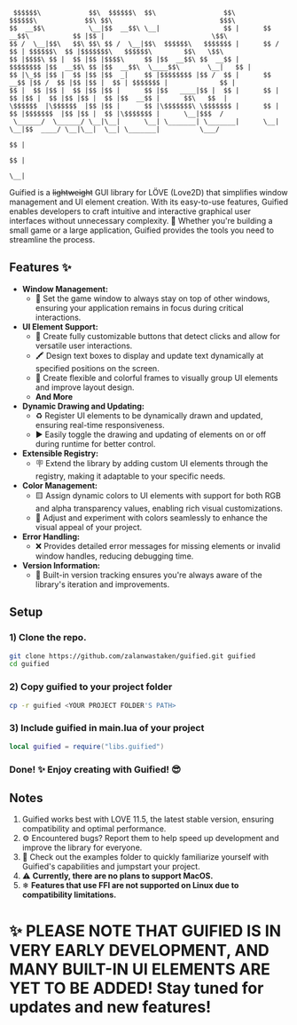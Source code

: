 ```
 $$$$$$\            $$\  $$$$$$\  $$\                 $$\        $$$$$$\            $$\ $$\                           $$$\   
$$  __$$\           \__|$$  __$$\ \__|                $$ |      $$  __$$\           $$ |$$ |                           \$$\  
$$ /  \__|$$\   $$\ $$\ $$ /  \__|$$\  $$$$$$\   $$$$$$$ |      $$ /  $$ | $$$$$$\  $$ |$$$$$$$\   $$$$$$\        $$\   \$$\ 
$$ |$$$$\ $$ |  $$ |$$ |$$$$\     $$ |$$  __$$\ $$  __$$ |      $$$$$$$$ |$$  __$$\ $$ |$$  __$$\  \____$$\       \__|   $$ |
$$ |\_$$ |$$ |  $$ |$$ |$$  _|    $$ |$$$$$$$$ |$$ /  $$ |      $$  __$$ |$$ /  $$ |$$ |$$ |  $$ | $$$$$$$ |             $$ |
$$ |  $$ |$$ |  $$ |$$ |$$ |      $$ |$$   ____|$$ |  $$ |      $$ |  $$ |$$ |  $$ |$$ |$$ |  $$ |$$  __$$ |      $$\   $$  |
\$$$$$$  |\$$$$$$  |$$ |$$ |      $$ |\$$$$$$$\ \$$$$$$$ |      $$ |  $$ |$$$$$$$  |$$ |$$ |  $$ |\$$$$$$$ |      \__|$$$  / 
 \______/  \______/ \__|\__|      \__| \_______| \_______|      \__|  \__|$$  ____/ \__|\__|  \__| \_______|          \___/  
                                                                          $$ |                                               
                                                                          $$ |                                               
                                                                          \__|                                               
```

Guified is a ~~lightweight~~ GUI library for LÖVE (Love2D) that simplifies window management and UI element creation. With its easy-to-use features, Guified enables developers to craft intuitive and interactive graphical user interfaces without unnecessary complexity. 🚀 Whether you're building a small game or a large application, Guified provides the tools you need to streamline the process.

## Features ✨
- **Window Management:**
  - 📌 Set the game window to always stay on top of other windows, ensuring your application remains in focus during critical interactions.
- **UI Element Support:**
  - 🔘 Create fully customizable buttons that detect clicks and allow for versatile user interactions.
  - 🖍️ Design text boxes to display and update text dynamically at specified positions on the screen.
  - 🎨 Create flexible and colorful frames to visually group UI elements and improve layout design.
  - **And More**
- **Dynamic Drawing and Updating:**
  - ♻️ Register UI elements to be dynamically drawn and updated, ensuring real-time responsiveness.
  - ▶️ Easily toggle the drawing and updating of elements on or off during runtime for better control.
- **Extensible Registry:**
  - 🪧 Extend the library by adding custom UI elements through the registry, making it adaptable to your specific needs.
- **Color Management:**
  - 🟨 Assign dynamic colors to UI elements with support for both RGB and alpha transparency values, enabling rich visual customizations.
  - 🔹 Adjust and experiment with colors seamlessly to enhance the visual appeal of your project.
- **Error Handling:**
  - ❌ Provides detailed error messages for missing elements or invalid window handles, reducing debugging time.
- **Version Information:**
  - 🔢 Built-in version tracking ensures you're always aware of the library's iteration and improvements.

## Setup
### 1) Clone the repo.
```bash
git clone https://github.com/zalanwastaken/guified.git guified
cd guified
```
### 2) Copy guified to your project folder
```bash
cp -r guified <YOUR PROJECT FOLDER'S PATH>
```
### 3) Include guified in main.lua of your project
```lua
local guified = require("libs.guified")
```
### Done! ✨ Enjoy creating with Guified! 😎

## Notes
1. Guified works best with LOVE 11.5, the latest stable version, ensuring compatibility and optimal performance.
2. ⚙️ Encountered bugs? Report them to help speed up development and improve the library for everyone.
3. 🔢 Check out the examples folder to quickly familiarize yourself with Guified's capabilities and jumpstart your project.
4. ⚠ **Currently, there are no plans to support MacOS.**
5. ❄ **Features that use FFI are not supported on Linux due to compatibility limitations.**

# ✨ **PLEASE NOTE THAT GUIFIED IS IN VERY EARLY DEVELOPMENT, AND MANY BUILT-IN UI ELEMENTS ARE YET TO BE ADDED! Stay tuned for updates and new features!**
